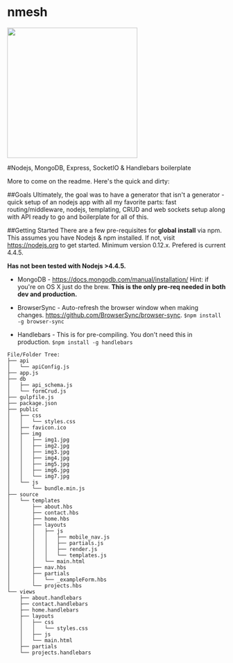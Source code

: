# nmesh 

<img src="https://raw.githubusercontent.com/methodbox/nmesh/master/nmesh-small.png" width="300">

#Nodejs, MongoDB, Express, SocketIO &amp; Handlebars boilerplate

More to come on the readme. Here's the quick and dirty:

##Goals
Ultimately, the goal was to have a generator that isn't a generator - quick setup of an nodejs app with all my favorite parts: fast routing/middleware, nodejs, templating, CRUD and web sockets setup along with API ready to go and boilerplate for all of this.

##Getting Started
There are a few pre-requisites for __global install__ via npm. This assumes you have Nodejs & npm installed. If not, visit https://nodejs.org to get started. Minimum version 0.12.x. Prefered is current 4.4.5. 

**Has not been tested with Nodejs >4.4.5.**

+ MongoDB - https://docs.mongodb.com/manual/installation/ Hint: if you're on OS X just do the brew. 
**This is the only pre-req needed in both dev and production.**
	
+ BrowserSync - Auto-refresh the browser window when making changes. https://github.com/BrowserSync/browser-sync. 
```$npm install -g browser-sync```

+ Handlebars - This is for pre-compiling. You don't need this in production.
```$npm install -g handlebars```

```
File/Folder Tree:
├── api
│   └── apiConfig.js
├── app.js
├── db
│   ├── api_schema.js
│   └── formCrud.js
├── gulpfile.js
├── package.json
├── public
│   ├── css
│   │   └── styles.css
│   ├── favicon.ico
│   ├── img
│   │   ├── img1.jpg
│   │   ├── img2.jpg
│   │   ├── img3.jpg
│   │   ├── img4.jpg
│   │   ├── img5.jpg
│   │   ├── img6.jpg
│   │   └── img7.jpg
│   └── js
│       └── bundle.min.js
├── source
│   └── templates
│       ├── about.hbs
│       ├── contact.hbs
│       ├── home.hbs
│       ├── layouts
│       │   ├── js
│       │   │   ├── mobile_nav.js
│       │   │   ├── partials.js
│       │   │   ├── render.js
│       │   │   └── templates.js
│       │   └── main.html
│       ├── nav.hbs
│       ├── partials
│       │   └── _exampleForm.hbs
│       └── projects.hbs
└── views
    ├── about.handlebars
    ├── contact.handlebars
    ├── home.handlebars
    ├── layouts
    │   ├── css
    │   │   └── styles.css
    │   ├── js
    │   └── main.html
    ├── partials
    └── projects.handlebars
  ```
